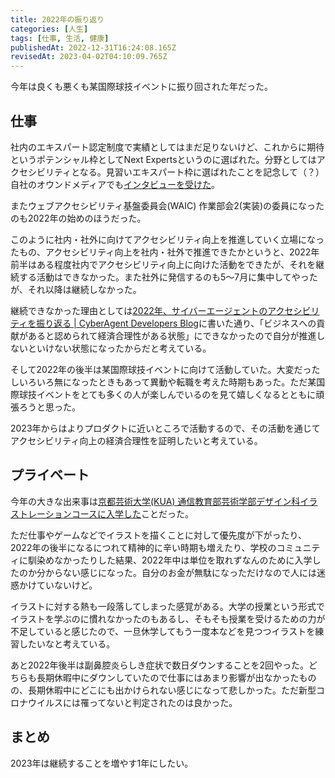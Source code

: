 ```yaml
---
title: 2022年の振り返り
categories: [人生]
tags: [仕事, 生活, 健康]
publishedAt: 2022-12-31T16:24:08.165Z
revisedAt: 2023-04-02T04:10:09.765Z
---
```


今年は良くも悪くも某国際球技イベントに振り回された年だった。

## 仕事

社内のエキスパート認定制度で実績としてはまだ足りないけど、これからに期待というポテンシャル枠としてNext Expertsというのに選ばれた。分野としてはアクセシビリティとなる。見習いエキスパート枠に選ばれたことを記念して（？）自社のオウンドメディアでも[インタビューを受けた](https://www.cyberagent.co.jp/way/list/detail/id=27588)。

またウェブアクセシビリティ基盤委員会(WAIC) 作業部会2(実装)の委員になったのも2022年の始めのほうだった。

このように社内・社外に向けてアクセシビリティ向上を推進していく立場になったもの、アクセシビリティ向上を社内・社外で推進できたかというと、2022年前半はある程度社内でアクセシビリティ向上に向けた活動をできたが、それを継続する活動はできなかった。また社外に発信するのも5～7月に集中してやったが、それ以降は継続しなかった。

継続できなかった理由としては[2022年、サイバーエージェントのアクセシビリティを振り返る | CyberAgent Developers Blog](https://developers.cyberagent.co.jp/blog/archives/40544/)に書いた通り、「ビジネスへの貢献があると認められて経済合理性がある状態」にできなかったので自分が推進しないといけない状態になったからだと考えている。

そして2022年の後半は某国際球技イベントに向けて活動していた。大変だったしいろいろ無になったときもあって異動や転職を考えた時期もあった。ただ某国際球技イベントをとても多くの人が楽しんでいるのを見て嬉しくなるとともに頑張ろうと思った。

2023年からはよりプロダクトに近いところで活動するので、その活動を通じてアクセシビリティ向上の経済合理性を証明したいと考えている。

## プライベート

今年の大きな出来事は[京都芸術大学(KUA) 通信教育部芸術学部デザイン科イラストレーションコースに入学した](https://blog.kubosho.com/entries/i-entered-kua)ことだった。

ただ仕事やゲームなどでイラストを描くことに対して優先度が下がったり、2022年の後半になるにつれて精神的に辛い時期も増えたり、学校のコミュニティに馴染めなかったりした結果、2022年中は単位を取れずなんのために入学したのか分からない感じになった。自分のお金が無駄になっただけなので人には迷惑かけていないけど。

イラストに対する熱も一段落してしまった感覚がある。大学の授業という形式でイラストを学ぶのに慣れなかったのもあるし、そもそも授業を受けるための力が不足していると感じたので、一旦休学してもう一度本などを見つつイラストを練習したいなと考えている。

あと2022年後半は副鼻腔炎らしき症状で数日ダウンすることを2回やった。どちらも長期休暇中にダウンしていたので仕事にはあまり影響が出なかったものの、長期休暇中にどこにも出かけられない感じになって悲しかった。ただ新型コロナウイルスには罹ってないと判定されたのは良かった。

## まとめ

2023年は継続することを増やす1年にしたい。
